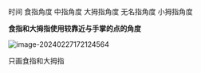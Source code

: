 时间 食指角度 中指角度 大拇指角度 无名指角度 小拇指角度

**食指和大拇指使用较靠近与手掌的点的角度**

![image-20240227172124564](D:\Desktop\大三上\大三实验室\code\mediapipe\txtFile\readme.assets\image-20240227172124564.png)

只画食指和大拇指